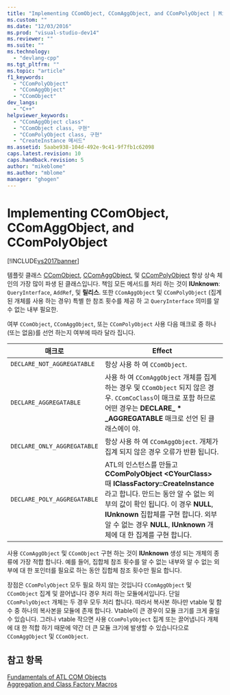 ```yaml
---
title: "Implementing CComObject, CComAggObject, and CComPolyObject | Microsoft Docs"
ms.custom: ""
ms.date: "12/03/2016"
ms.prod: "visual-studio-dev14"
ms.reviewer: ""
ms.suite: ""
ms.technology: 
  - "devlang-cpp"
ms.tgt_pltfrm: ""
ms.topic: "article"
f1_keywords: 
  - "CComPolyObject"
  - "CComAggObject"
  - "CComObject"
dev_langs: 
  - "C++"
helpviewer_keywords: 
  - "CComAggObject class"
  - "CComObject class, 구현"
  - "CComPolyObject class, 구현"
  - "CreateInstance 메서드"
ms.assetid: 5aabe938-104d-492e-9c41-9f7fb1c62098
caps.latest.revision: 10
caps.handback.revision: 5
author: "mikeblome"
ms.author: "mblome"
manager: "ghogen"
---
```

# Implementing CComObject, CComAggObject, and CComPolyObject
[!INCLUDE[vs2017banner](../assembler/inline/includes/vs2017banner.md)]

템플릿 클래스  [CComObject](../atl/reference/ccomobject-class.md),  [CComAggObject](../atl/reference/ccomaggobject-class.md), 및  [CComPolyObject](../atl/reference/ccompolyobject-class.md) 항상 상속 체인의 가장 많이 파생 된 클래스입니다.  책임 모든 메서드를 처리 하는 것이  **IUnknown**: `QueryInterface`, `AddRef`, 및  **릴리스**.  또한 `CComAggObject` 및 `CComPolyObject` \(집계 된 개체를 사용 하는 경우\) 특별 한 참조 횟수를 제공 하 고 `QueryInterface` 의미를 알 수 없는 내부 필요한.  
  
 여부 `CComObject`, `CComAggObject`, 또는 `CComPolyObject` 사용 다음 매크로 중 하나 \(또는 없음\)를 선언 하는지 여부에 따라 달라 집니다.  
  
|매크로|Effect|  
|---------|------------|  
|`DECLARE_NOT_AGGREGATABLE`|항상 사용 하 여 `CComObject`.|  
|`DECLARE_AGGREGATABLE`|사용 하 여 `CComAggObject` 개체를 집계 하는 경우 및 `CComObject` 되지 않은 경우.  `CComCoClass`이 매크로 포함 하므로 어떤 경우는  **DECLARE\_ \* \_AGGREGATABLE** 매크로 선언 된 클래스에이 야.|  
|`DECLARE_ONLY_AGGREGATABLE`|항상 사용 하 여 `CComAggObject`.  개체가 집계 되지 않은 경우 오류가 반환 됩니다.|  
|`DECLARE_POLY_AGGREGATABLE`|ATL의 인스턴스를 만들고  **CComPolyObject \<CYourClass\>** 때  **IClassFactory::CreateInstance** 라고 합니다.  만드는 동안 알 수 없는 외부의 값이 확인 됩니다.  이 경우  **NULL**,  **IUnknown** 집합체를 구현 합니다.  외부 알 수 없는 경우  **NULL**,  **IUnknown** 개체에 대 한 집계를 구현 합니다.|  
  
 사용 `CComAggObject` 및 `CComObject` 구현 하는 것이  **IUnknown** 생성 되는 개체의 종류에 가장 적합 합니다.  예를 들어, 집합체 참조 횟수를 알 수 없는 내부와 알 수 없는 외부에 대 한 포인터를 필요로 하는 동안 집합체 참조 횟수만 필요 합니다.  
  
 장점은 `CComPolyObject` 모두 필요 하지 않는 것입니다 `CComAggObject` 및 `CComObject` 집계 및 끌어냅니다 경우 처리 하는 모듈에서입니다.  단일 `CComPolyObject` 개체는 두 경우 모두 처리 합니다.  따라서 복사본 하나만 vtable 및 함수 중 하나의 복사본을 모듈에 존재 합니다.  Vtable이 큰 경우이 모듈 크기를 크게 줄일 수 있습니다.  그러나 vtable 작으면 사용 `CComPolyObject` 집계 또는 끌어냅니다 개체에 대 한 적합 하기 때문에 약간 더 큰 모듈 크기에 발생할 수 있습니다으로 `CComAggObject` 및 `CComObject`.  
  
## 참고 항목  
 [Fundamentals of ATL COM Objects](../atl/fundamentals-of-atl-com-objects.md)   
 [Aggregation and Class Factory Macros](../atl/reference/aggregation-and-class-factory-macros.md)